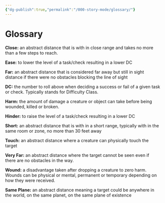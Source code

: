 ```yaml
---
{"dg-publish":true,"permalink":"/000-story-mode/glossary/"}
---
```


# Glossary

**Close:** an abstract distance that is with in close range and takes no more than a few steps to reach.

**Ease:** to lower the level of a task/check resulting in a lower DC

**Far:** an abstract distance that is considered far away but still in sight distance if there were no obstacles blocking the line of sight

**DC:** the number to roll above when deciding a success or fail of a given task or check.  Typically stands for Difficulty Class.

**Harm:** the amount of damage a creature or object can take before being wounded, killed or broken.

**Hinder:** to raise the level of a task/check resulting in a lower DC

**Short:** an abstract distance that is with in a short range, typically with in the same room or zone, no more than 30 feet away

**Touch:** an abstract distance where a creature can physically touch the target

**Very Far:** an abstract distance where the target cannot be seen even if there are no obstacles in the way.

**Wound:** a disadvantage taken after dropping a creature to zero harm. Wounds can be physical or mental, permanent or temporary depending on how they were received.

**Same Plane:** an abstract distance meaning a target could be anywhere in the world, on the same planet, on the same plane of existence




